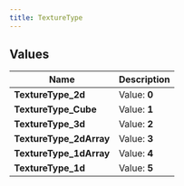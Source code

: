 ```yaml
---
title: TextureType
---
```


## Values
| Name | Description |
| ---- | ----------- |
| **TextureType_2d** | Value: **0** |
| **TextureType_Cube** | Value: **1** |
| **TextureType_3d** | Value: **2** |
| **TextureType_2dArray** | Value: **3** |
| **TextureType_1dArray** | Value: **4** |
| **TextureType_1d** | Value: **5** |

